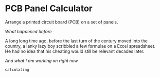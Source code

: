 # PCB Panel Calculator

Arrange a printed circuit board (PCB) on a set of panels.

*What happened before*

A long long time ago, before the last turn of the century moved into the country, a lanky lazy boy scribbled a few formulae on a Excel spreadsheet. He had no idea that his cheating would still be relevant decades later.

*And what I am working on right now*

``calculating``
